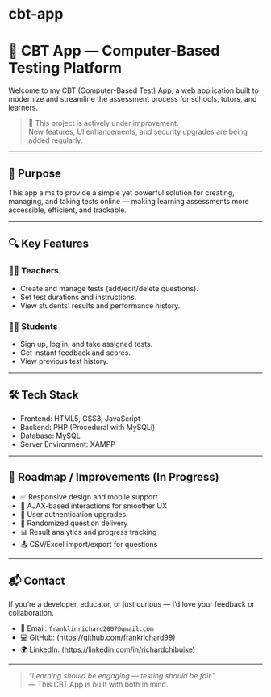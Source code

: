 # cbt-app
# 🧠 CBT App — Computer-Based Testing Platform

Welcome to my CBT (Computer-Based Test) App, a web application built to modernize and streamline the assessment process for schools, tutors, and learners.

> 🚧 This project is actively under improvement.  
> New features, UI enhancements, and security upgrades are being added regularly.

---

## 🎯 Purpose

This app aims to provide a simple yet powerful solution for creating, managing, and taking tests online — making learning assessments more accessible, efficient, and trackable.

---

## 🔍 Key Features

### 👩‍🏫 Teachers
- Create and manage tests (add/edit/delete questions).
- Set test durations and instructions.
- View students' results and performance history.

### 🧑‍🎓 Students
- Sign up, log in, and take assigned tests.
- Get instant feedback and scores.
- View previous test history.

---

## 🛠️ Tech Stack

- Frontend: HTML5, CSS3, JavaScript
- Backend: PHP (Procedural with MySQLi)
- Database: MySQL
- Server Environment: XAMPP

---

## 🚧 Roadmap / Improvements (In Progress)

- ✅ Responsive design and mobile support
- 🔄 AJAX-based interactions for smoother UX
- 🔐 User authentication upgrades
- 🧪 Randomized question delivery
- 📊 Result analytics and progress tracking
- 📤 CSV/Excel import/export for questions

---

## 📬 Contact

If you’re a developer, educator, or just curious — I’d love your feedback or collaboration.

- 📧 Email: `franklinrichard2007@gmail.com`
- 💻 GitHub: (https://github.com/frankrichard99)
- 🌍 LinkedIn: (https://linkedin.com/in/richardchibuike)

---

> _“Learning should be engaging — testing should be fair.”_  
> — This CBT App is built with both in mind.


